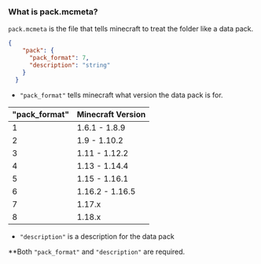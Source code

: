 ### What is pack.mcmeta?
`pack.mcmeta` is the file that tells minecraft to treat the folder like a data pack.

```json
{
    "pack": {
      "pack_format": 7,
      "description": "string"
    }
  }
```

 - `"pack_format"` tells minecraft what version the data pack is for.

| "pack_format" | Minecraft Version |
|---------------|-------------------|
| 1             | 1.6.1 - 1.8.9     |
| 2             | 1.9 - 1.10.2      |
| 3             | 1.11 - 1.12.2     |
| 4             | 1.13 - 1.14.4     |
| 5             | 1.15 - 1.16.1     |
| 6             | 1.16.2 - 1.16.5   |
| 7             | 1.17.x            |
| 8             | 1.18.x            |

 - `"description"` is a description for the data pack

**Both `"pack_format"` and `"description"` are required.